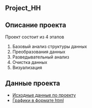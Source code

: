 ## Project_HH

## Описание проекта
Проект состоит из 4 этапов
1. Базовый анализ структуры данных
2. Преобразования данных
3. Разведывательный анализ
4. Очистка данных
5. Визуализация
## Данные проекта
* [Исходные данные по проекту](https://drive.google.com/file/d/1CaQSGOqDkCOwlz2-86-Dmu-wOx3vZuCr/view?usp=drive_link)
* [Графики в формате html](https://drive.google.com/drive/folders/1c2fBEsk1rUyd-WsEJ0W4IGTCnBV5puQt?usp=drive_link)